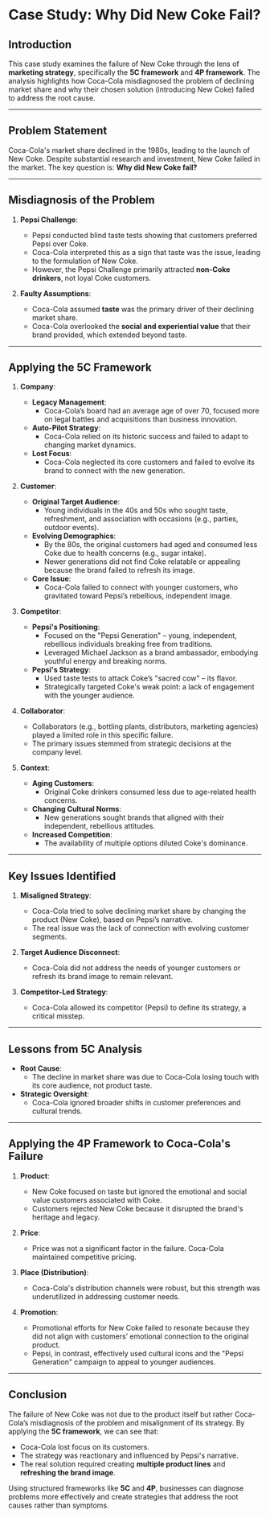 # Case Study: Why Did New Coke Fail?

## Introduction
This case study examines the failure of New Coke through the lens of **marketing strategy**, specifically the **5C framework** and **4P framework**. The analysis highlights how Coca-Cola misdiagnosed the problem of declining market share and why their chosen solution (introducing New Coke) failed to address the root cause.

---

## Problem Statement
Coca-Cola's market share declined in the 1980s, leading to the launch of New Coke. Despite substantial research and investment, New Coke failed in the market. The key question is: **Why did New Coke fail?**

---

## Misdiagnosis of the Problem
1. **Pepsi Challenge**:
   - Pepsi conducted blind taste tests showing that customers preferred Pepsi over Coke.
   - Coca-Cola interpreted this as a sign that taste was the issue, leading to the formulation of New Coke.
   - However, the Pepsi Challenge primarily attracted **non-Coke drinkers**, not loyal Coke customers.

2. **Faulty Assumptions**:
   - Coca-Cola assumed **taste** was the primary driver of their declining market share.
   - Coca-Cola overlooked the **social and experiential value** that their brand provided, which extended beyond taste.

---

## Applying the 5C Framework
1. **Company**:
   - **Legacy Management**:
     - Coca-Cola’s board had an average age of over 70, focused more on legal battles and acquisitions than business innovation.
   - **Auto-Pilot Strategy**:
     - Coca-Cola relied on its historic success and failed to adapt to changing market dynamics.
   - **Lost Focus**:
     - Coca-Cola neglected its core customers and failed to evolve its brand to connect with the new generation.

2. **Customer**:
   - **Original Target Audience**:
     - Young individuals in the 40s and 50s who sought taste, refreshment, and association with occasions (e.g., parties, outdoor events).
   - **Evolving Demographics**:
     - By the 80s, the original customers had aged and consumed less Coke due to health concerns (e.g., sugar intake).
     - Newer generations did not find Coke relatable or appealing because the brand failed to refresh its image.
   - **Core Issue**:
     - Coca-Cola failed to connect with younger customers, who gravitated toward Pepsi’s rebellious, independent image.

3. **Competitor**:
   - **Pepsi's Positioning**:
     - Focused on the "Pepsi Generation" – young, independent, rebellious individuals breaking free from traditions.
     - Leveraged Michael Jackson as a brand ambassador, embodying youthful energy and breaking norms.
   - **Pepsi's Strategy**:
     - Used taste tests to attack Coke’s "sacred cow" – its flavor.
     - Strategically targeted Coke's weak point: a lack of engagement with the younger audience.

4. **Collaborator**:
   - Collaborators (e.g., bottling plants, distributors, marketing agencies) played a limited role in this specific failure.
   - The primary issues stemmed from strategic decisions at the company level.

5. **Context**:
   - **Aging Customers**:
     - Original Coke drinkers consumed less due to age-related health concerns.
   - **Changing Cultural Norms**:
     - New generations sought brands that aligned with their independent, rebellious attitudes.
   - **Increased Competition**:
     - The availability of multiple options diluted Coke's dominance.

---

## Key Issues Identified
1. **Misaligned Strategy**:
   - Coca-Cola tried to solve declining market share by changing the product (New Coke), based on Pepsi’s narrative.
   - The real issue was the lack of connection with evolving customer segments.
   
2. **Target Audience Disconnect**:
   - Coca-Cola did not address the needs of younger customers or refresh its brand image to remain relevant.

3. **Competitor-Led Strategy**:
   - Coca-Cola allowed its competitor (Pepsi) to define its strategy, a critical misstep.

---

## Lessons from 5C Analysis
- **Root Cause**:
  - The decline in market share was due to Coca-Cola losing touch with its core audience, not product taste.
- **Strategic Oversight**:
  - Coca-Cola ignored broader shifts in customer preferences and cultural trends.

---

## Applying the 4P Framework to Coca-Cola's Failure
1. **Product**:
   - New Coke focused on taste but ignored the emotional and social value customers associated with Coke.
   - Customers rejected New Coke because it disrupted the brand's heritage and legacy.

2. **Price**:
   - Price was not a significant factor in the failure. Coca-Cola maintained competitive pricing.

3. **Place (Distribution)**:
   - Coca-Cola's distribution channels were robust, but this strength was underutilized in addressing customer needs.

4. **Promotion**:
   - Promotional efforts for New Coke failed to resonate because they did not align with customers’ emotional connection to the original product.
   - Pepsi, in contrast, effectively used cultural icons and the "Pepsi Generation" campaign to appeal to younger audiences.

---

## Conclusion
The failure of New Coke was not due to the product itself but rather Coca-Cola’s misdiagnosis of the problem and misalignment of its strategy. By applying the **5C framework**, we can see that:
- Coca-Cola lost focus on its customers.
- The strategy was reactionary and influenced by Pepsi's narrative.
- The real solution required creating **multiple product lines** and **refreshing the brand image**.

Using structured frameworks like **5C** and **4P**, businesses can diagnose problems more effectively and create strategies that address the root causes rather than symptoms.
